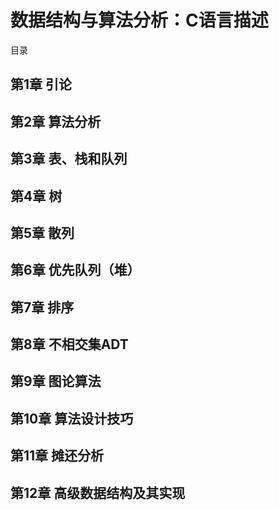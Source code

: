 # 数据结构与算法分析：C语言描述 #
目录
## 第1章 引论 ##

## 第2章 算法分析 ##

## 第3章 表、栈和队列 ##

## 第4章 树 ##

## 第5章 散列 ##

## 第6章 优先队列（堆） ##

## 第7章 排序 ##

## 第8章 不相交集ADT ##

## 第9章 图论算法 ##

## 第10章 算法设计技巧 ##

## 第11章 摊还分析 ##

## 第12章 高级数据结构及其实现 ##